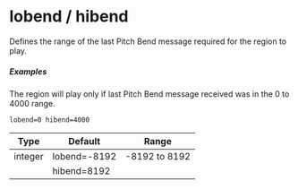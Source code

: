 ---
---
# lobend / hibend

Defines the range of the last Pitch Bend message required for the region to play.

##### Examples

The region will play only if last Pitch Bend message received was in the
0 to 4000 range.

```
lobend=0 hibend=4000
```

| Type    | Default      | Range         |
| ---     | ---          | ---           |
| integer | lobend=-8192 | -8192 to 8192 |
|         | hibend=8192  |               |
